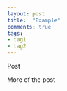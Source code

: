 ```yaml
---
layout: post
title:  "Example"
comments: true
tags:
- tag1
- tag2
---
```



Post 
<!--more-->

More of the post
